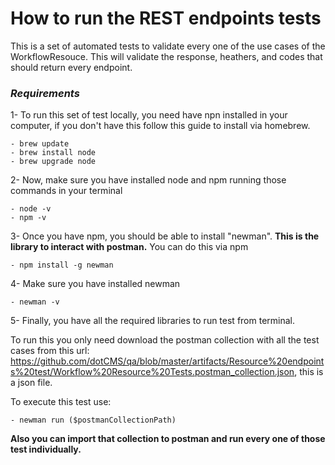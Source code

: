 

# How to run the REST endpoints tests 

This is a set of automated tests to validate every one of the use cases of the WorkflowResouce. This will validate the response, heathers, and codes that should return every endpoint. 


### *__Requirements__*
1- To run this set of test locally,  you need have npn installed in your computer, if you don't have this follow this guide to install via homebrew. 
```
- brew update
- brew install node
- brew upgrade node
```
2- Now, make sure you have installed node and npm running those commands in your terminal 
```
- node -v
- npm -v
```

3- Once you have npm, you should be able to install "newman". **This is the library to interact with postman.** You can do this via npm
```
- npm install -g newman
```
4- Make sure you have installed newman
```
- newman -v 
```
5- Finally,  you have all the required libraries to run test from terminal. 

To run this you only need download the postman collection with all the test cases from this url: https://github.com/dotCMS/qa/blob/master/artifacts/Resource%20endpoints%20test/Workflow%20Resource%20Tests.postman_collection.json, this is a json file. 

To execute this test use: 
``` 
- newman run ($postmanCollectionPath)
```

**Also you can import that collection to postman and run every one of those test individually.** 
